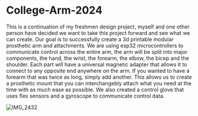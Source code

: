 # College-Arm-2024

This is a continuation of my freshmen design project, myself and one other person have decided we want to take this project forward and see what we can create. 
Our goal is to successfully create a 3d printable modular prosthetic arm and attachments. We are using esp32 microcontrollers to communicate control across the entire arm, the arm will be split into major components, the hand, the wrist, the forearm, the elbow, the bicep and the shoulder. Each part will have a universal magnetic adapter that allows it to connect to any opposite end anywhere on the arm. If you wanted to have a forearm that was twice as long, simply add another. This allows us to create a prosthetic mount that you can interchangebly attach what you need at the time with as much ease as possible.
We also created a control glove that uses flex sensors and a gyroscope to communicate control data.

![IMG_2432](https://github.com/TScherph/College-Arm-2024/assets/147080935/b6a60b60-8086-47e8-a5e4-02429603e3be)
